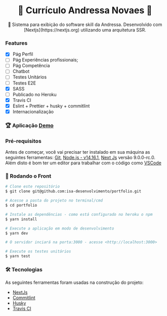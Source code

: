 <h1 align="center">
  👾 Currículo Andressa Novaes 👾
</h1>
<p align="center">🚀 Sistema para exibição  do software skill da Andressa. Desenvolvido com [Nextjs](https://nextjs.org) utilizando uma arquitetura SSR.
</p>

### Features

- [x] Pág Perfil
- [ ] Pág Experiências profissionais;
- [ ] Pág Competência
- [ ] Chatbot
- [ ] Testes Unitários
- [ ] Testes E2E
- [x] SASS
- [ ] Publicado no Heroku
- [x] Travis CI
- [x] Eslint + Prettier + husky + commitlint
- [x] Internacionalização

### 🏆 Aplicação [Demo](https://pokemontt.herokuapp.com/)

### Pré-requisitos

Antes de começar, você vai precisar ter instalado em sua máquina as seguintes ferramentas:
[Git](https://git-scm.com), [Node.js - v14.16.1](https://nodejs.org/en/), [Next Js](https://nextjs.org) versão 9.0.0-rc.0.
Além disto é bom ter um editor para trabalhar com o código como [VSCode](https://code.visualstudio.com/)

### 🎲 Rodando o Front

```bash
# Clone este repositório
$ git clone git@github.com:isa-desenvolvimento/portfolio.git

# Acesse a pasta do projeto no terminal/cmd
$ cd portfolio

# Instale as dependências - como está configurado no heroku o npm
$ yarn install

# Execute a aplicação em modo de desenvolvimento
$ yarn dev

# O servidor inciará na porta:3000 - acesse <http://localhost:3000>

# Execute os testes unitários
$ yarn test


```

### 🛠 Tecnologias

As seguintes ferramentas foram usadas na construção do projeto:

- [NextJs](https://nextjs.org/)
- [Commitlint](https://commitlint.js.org/)
- [Husky](https://www.husky.com.br/)
- [Travis CI](https://travis-ci.com/)
